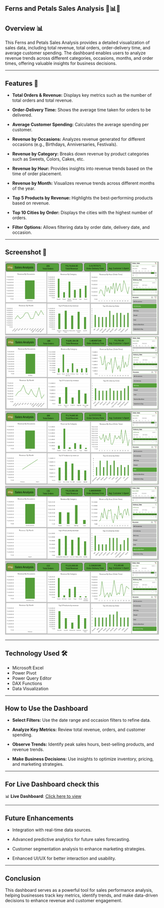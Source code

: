 ## Ferns and Petals Sales Analysis 🌿📊🌸

## Overview 📊

This Ferns and Petals Sales Analysis provides a detailed visualization of sales data, including total revenue, total orders, order-delivery time,
and average customer spending. The dashboard enables users to analyze revenue trends across different categories, occasions, months, and order times, offering valuable insights for business decisions.

---

## Features 🎯

- **Total Orders & Revenue:** Displays key metrics such as the number of total orders and total revenue.

- **Order-Delivery Time:** Shows the average time taken for orders to be delivered.

- **Average Customer Spending:** Calculates the average spending per customer.

- **Revenue by Occasions:** Analyzes revenue generated for different occasions (e.g., Birthdays, Anniversaries, Festivals).

- **Revenue by Category:** Breaks down revenue by product categories such as Sweets, Colors, Cakes, etc.

- **Revenue by Hour:** Provides insights into revenue trends based on the time of order placement.

- **Revenue by Month:** Visualizes revenue trends across different months of the year.

- **Top 5 Products by Revenue:** Highlights the best-performing products based on revenue.

- **Top 10 Cities by Order:** Displays the cities with the highest number of orders.

- **Filter Options:** Allows filtering data by order date, delivery date, and occasion.

---

## Screenshot 📸

![img alt](https://github.com/vinutmaradur/Ferns_and_petals_sales_analysis/blob/main/iamges/fnp1.png?raw=true)
![img_alt](https://github.com/vinutmaradur/Ferns_and_petals_sales_analysis/blob/main/iamges/fnp2.png?raw=true)
![img_alt](https://github.com/vinutmaradur/Ferns_and_petals_sales_analysis/blob/main/iamges/fnp3.png?raw=true)
![img_alt](https://github.com/vinutmaradur/Ferns_and_petals_sales_analysis/blob/main/iamges/fnp4.png?raw=true)
![img_alt](https://github.com/vinutmaradur/Ferns_and_petals_sales_analysis/blob/main/iamges/fnp5.png?raw=true)

---

## Technology Used 🛠️

- Microsoft Excel
- Power Pivot
- Power Query Editor
- DAX Functions
- Data Visualization

---

## How to Use the Dashboard

- **Select Filters:** Use the date range and occasion filters to refine data.

- **Analyze Key Metrics:** Review total revenue, orders, and customer spending.

- **Observe Trends:** Identify peak sales hours, best-selling products, and revenue trends.

- **Make Business Decisions:** Use insights to optimize inventory, pricing, and marketing strategies.

---

## For Live Dashboard check this

  📊 **Live Dashboard**: [Click here to view](https://docs.google.com/spreadsheets/d/e/2PACX-1vTIeNUF-1gobPx4leosEqHU3A7eS_7J2uZNXsexnBWRHZFDIhseDhc8A1bfrq0TSw/pubhtml)  

---

## Future Enhancements

- Integration with real-time data sources.

- Advanced predictive analytics for future sales forecasting.

- Customer segmentation analysis to enhance marketing strategies.

- Enhanced UI/UX for better interaction and usability.

---

## Conclusion

This dashboard serves as a powerful tool for sales performance analysis, helping businesses track key metrics, identify trends, and make data-driven decisions to enhance revenue and customer engagement.
